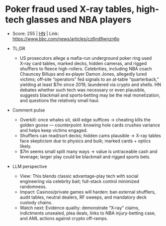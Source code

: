 # Poker fraud used X-ray tables, high-tech glasses and NBA players

- Score: 255 | [HN](https://news.ycombinator.com/item?id=45693599) | Link: https://www.bbc.com/news/articles/cz6nd9wnzn6o

- TL;DR
    - US prosecutors allege a mafia-run underground poker ring used X‑ray card tables, marked decks, hidden cameras, and rigged shufflers to fleece high-rollers. Celebrities, including NBA coach Chauncey Billups and ex‑player Damon Jones, allegedly lured victims; off‑site “operators” fed signals to an at‑table “quarterback,” yielding at least $7m since 2019, laundered via crypto and shells. HN debates whether such tech was necessary or even plausible, suggests blackmail and sports‑betting may be the real monetization, and questions the relatively small haul.

- Comment pulse
    - Overkill: once whales sit, skill edge suffices → cheating kills the golden goose — counterpoint: knowing hole cards crushes variance and helps keep victims engaged.
    - Shufflers can read/sort decks; hidden cams plausible → X-ray tables face skepticism due to physics and bulk; marked cards + optics likely.
    - $7m seems small split many ways → value is untraceable cash and leverage; larger play could be blackmail and rigged sports bets.

- LLM perspective
    - View: This blends classic advantage-play tech with social engineering via celebrity bait; full-stack control minimized randomness.
    - Impact: Casinos/private games will harden: ban external shufflers, audit tables, neutral dealers, RF sweeps, and mandatory deck custody chains.
    - Watch next: Evidence quality: demonstrate “X‑ray” claims, indictments unsealed, plea deals, links to NBA injury-betting case, and AML actions against crypto off-ramps.
